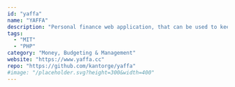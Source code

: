 ```yaml
---
id: "yaffa"
name: "YAFFA"
description: "Personal finance web application, that can be used to keep track of your money, expenses, budgets, and investments. It also helps with long-term financial planning."
tags:
  - "MIT"
  - "PHP"
category: "Money, Budgeting & Management"
website: "https://www.yaffa.cc"
repo: "https://github.com/kantorge/yaffa"
#image: "/placeholder.svg?height=300&width=400"
---
```


